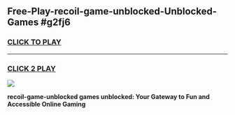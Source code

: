 
## Free-Play-recoil-game-unblocked-Unblocked-Games #g2fj6
<h3>
<a href="https://news.freeplayer.one?title=recoil-game-unblocked&ref=8M">CLICK TO PLAY</a></h3>
<hr>

<h3>
<a href="https://news.freeplayer.one?title=recoil-game-unblocked&ref=8M">CLICK 2 PLAY</a>
  
</h3>

<a href="https://news.freeplayer.one?title=recoil-game-unblocked&ref=8M"><img src="https://clearcache.store/games.png"></a>


**recoil-game-unblocked games unblocked: Your Gateway to Fun and Accessible Online Gaming**
